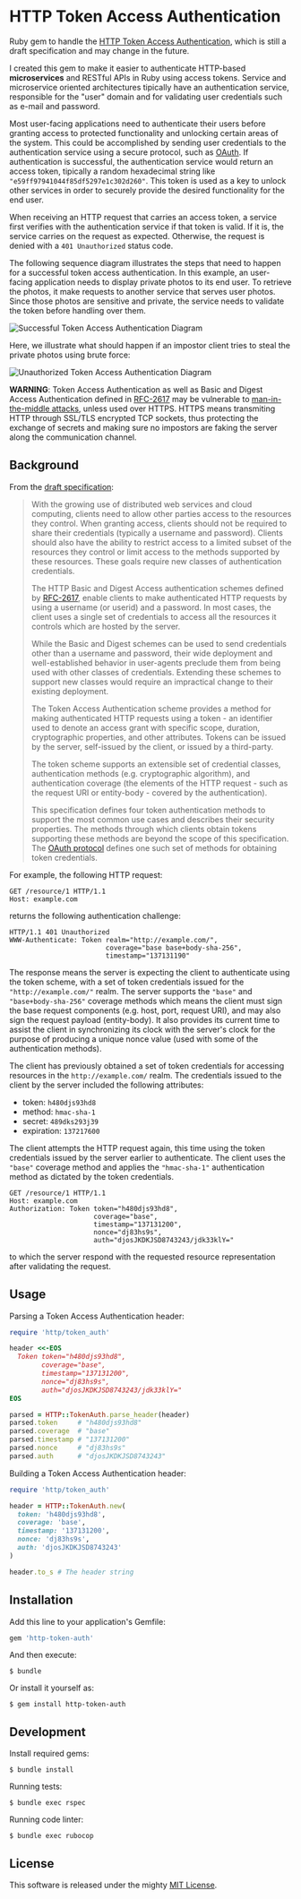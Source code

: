 # HTTP Token Access Authentication

Ruby gem to handle the [HTTP Token Access Authentication](http://tools.ietf.org/html/draft-hammer-http-token-auth-01), which is still a draft specification and may change in the future.

I created this gem to make it easier to authenticate HTTP-based **microservices** and RESTful APIs in Ruby using access tokens. Service and microservice oriented architectures tipically have an authentication service, responsible for the "user" domain and for validating user credentials such as e-mail and password.

Most user-facing applications need to authenticate their users before granting access to protected functionality and unlocking certain areas of the system. This could be accomplished by sending user credentials to the authentication service using a secure protocol, such as [OAuth](http://tools.ietf.org/html/rfc5849). If authentication is successful, the authentication service would return an access token, tipically a random hexadecimal string like `"e59ff97941044f85df5297e1c302d260"`. This token is used as a key to unlock other services in order to securely provide the desired functionality for the end user.

When receiving an HTTP request that carries an access token, a service first verifies with the authentication service if that token is valid. If it is, the service carries on the request as expected. Otherwise, the request is denied with a `401 Unauthorized` status code.

The following sequence diagram illustrates the steps that need to happen for a successful token access authentication. In this example, an user-facing application needs to display private photos to its end user. To retrieve the photos, it make requests to another service that serves user photos. Since those photos are sensitive and private, the service needs to validate the token before handling over them.

![Successful Token Access Authentication Diagram](doc/successful-token-authentication-diagram.png)

Here, we illustrate what should happen if an impostor client tries to steal the private photos using brute force:

![Unauthorized Token Access Authentication Diagram](doc/unauthorized-token-authentication-diagram.png)

**WARNING**: Token Access Authentication as well as Basic and Digest Access Authentication defined in [RFC-2617](http://tools.ietf.org/html/rfc2617) may be vulnerable to [man-in-the-middle attacks](https://en.wikipedia.org/wiki/Man-in-the-middle_attack), unless used over HTTPS. HTTPS means transmiting HTTP through SSL/TLS encrypted TCP sockets, thus protecting the exchange of secrets and making sure no impostors are faking the server along the communication channel.

## Background

From the [draft specification](http://tools.ietf.org/html/draft-hammer-http-token-auth-01):

> With the growing use of distributed web services and cloud computing, clients need to allow other parties access to the resources they control. When granting access, clients should not be required to share their credentials (typically a username and password). Clients should also have the ability to restrict access to a limited subset of the resources they control or limit access to the methods supported by these resources. These goals require new classes of authentication credentials.
>
> The HTTP Basic and Digest Access authentication schemes defined by [RFC-2617](http://tools.ietf.org/html/rfc2617), enable clients to make authenticated HTTP requests by using a username (or userid) and a password. In most cases, the client uses a single set of credentials to access all the resources it controls which are hosted by the server.
>
> While the Basic and Digest schemes can be used to send credentials other than a username and password, their wide deployment and well-established behavior in user-agents preclude them from being used with other classes of credentials. Extending these schemes to support new classes would require an impractical change to their existing deployment.
>
> The Token Access Authentication scheme provides a method for making authenticated HTTP requests using a token - an identifier used to denote an access grant with specific scope, duration, cryptographic properties, and other attributes. Tokens can be issued by the server, self-issued by the client, or issued by a third-party.
>
> The token scheme supports an extensible set of credential classes, authentication methods (e.g. cryptographic algorithm), and authentication coverage (the elements of the HTTP request - such as the request URI or entity-body - covered by the authentication).
>
> This specification defines four token authentication methods to support the most common use cases and describes their security properties. The methods through which clients obtain tokens supporting these methods are beyond the scope of this specification. The [OAuth protocol](http://tools.ietf.org/html/draft-ietf-oauth-web-delegation-01) defines one such set of methods for obtaining token credentials.

For example, the following HTTP request:

    GET /resource/1 HTTP/1.1
    Host: example.com

returns the following authentication challenge:

    HTTP/1.1 401 Unauthorized
    WWW-Authenticate: Token realm="http://example.com/",
                            coverage="base base+body-sha-256",
                            timestamp="137131190"


The response means the server is expecting the client to authenticate using the token scheme, with a set of token credentials issued for the `"http://example.com/"` realm. The server supports the `"base"` and `"base+body-sha-256"` coverage methods which means the client must sign the base request components (e.g. host, port, request URI), and may also sign the request payload (entity-body). It also provides its current time to assist the client in synchronizing its clock with the server's clock for the purpose of producing a unique nonce value (used with some of the authentication methods).

The client has previously obtained a set of token credentials for accessing resources in the `http://example.com/` realm. The credentials issued to the client by the server included the following attributes:

- token: `h480djs93hd8`
- method: `hmac-sha-1`
- secret: `489dks293j39`
- expiration: `137217600`

The client attempts the HTTP request again, this time using the token credentials issued by the server earlier to authenticate. The client uses the `"base"` coverage method and applies the `"hmac-sha-1"` authentication method as dictated by the token credentials.

    GET /resource/1 HTTP/1.1
    Host: example.com
    Authorization: Token token="h480djs93hd8",
                         coverage="base",
                         timestamp="137131200",
                         nonce="dj83hs9s",
                         auth="djosJKDKJSD8743243/jdk33klY="


to which the server respond with the requested resource representation after validating the request.

## Usage

Parsing a Token Access Authentication header:

  ```ruby
  require 'http/token_auth'

  header <<-EOS
    Token token="h480djs93hd8",
          coverage="base",
          timestamp="137131200",
          nonce="dj83hs9s",
          auth="djosJKDKJSD8743243/jdk33klY="
  EOS

  parsed = HTTP::TokenAuth.parse_header(header)
  parsed.token     # "h480djs93hd8"
  parsed.coverage  # "base"
  parsed.timestamp # "137131200"
  parsed.nonce     # "dj83hs9s"
  parsed.auth      # "djosJKDKJSD8743243"
  ```

Building a Token Access Authentication header:

  ```ruby
  require 'http/token_auth'

  header = HTTP::TokenAuth.new(
    token: 'h480djs93hd8',
    coverage: 'base',
    timestamp: '137131200',
    nonce: 'dj83hs9s',
    auth: 'djosJKDKJSD8743243'
  )

  header.to_s # The header string
  ```

## Installation

Add this line to your application's Gemfile:

  ```ruby
  gem 'http-token-auth'
  ```

And then execute:

    $ bundle

Or install it yourself as:

    $ gem install http-token-auth

## Development

Install required gems:

    $ bundle install

Running tests:

    $ bundle exec rspec

Running code linter:

    $ bundle exec rubocop


## License

This software is released under the mighty [MIT License](LICENSE).
